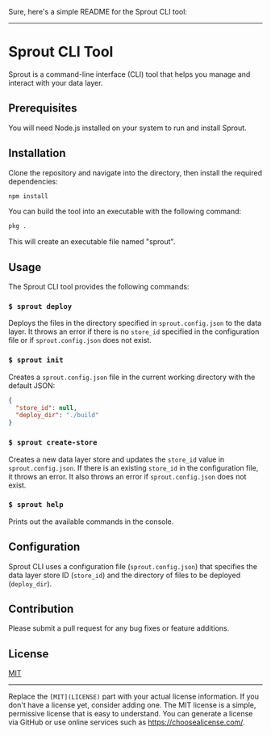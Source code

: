Sure, here's a simple README for the Sprout CLI tool:

---

# Sprout CLI Tool

Sprout is a command-line interface (CLI) tool that helps you manage and interact with your data layer. 

## Prerequisites

You will need Node.js installed on your system to run and install Sprout.

## Installation

Clone the repository and navigate into the directory, then install the required dependencies:

```bash
npm install
```

You can build the tool into an executable with the following command:

```bash
pkg .
```

This will create an executable file named "sprout".

## Usage

The Sprout CLI tool provides the following commands:

### `$ sprout deploy`

Deploys the files in the directory specified in `sprout.config.json` to the data layer. It throws an error if there is no `store_id` specified in the configuration file or if `sprout.config.json` does not exist.

### `$ sprout init`

Creates a `sprout.config.json` file in the current working directory with the default JSON:

```json
{
  "store_id": null,
  "deploy_dir": "./build"
}
```

### `$ sprout create-store`

Creates a new data layer store and updates the `store_id` value in `sprout.config.json`. If there is an existing `store_id` in the configuration file, it throws an error. It also throws an error if `sprout.config.json` does not exist.

### `$ sprout help`

Prints out the available commands in the console.

## Configuration

Sprout CLI uses a configuration file (`sprout.config.json`) that specifies the data layer store ID (`store_id`) and the directory of files to be deployed (`deploy_dir`).

## Contribution

Please submit a pull request for any bug fixes or feature additions.

## License

[MIT](LICENSE)

---

Replace the `[MIT](LICENSE)` part with your actual license information. If you don't have a license yet, consider adding one. The MIT license is a simple, permissive license that is easy to understand. You can generate a license via GitHub or use online services such as https://choosealicense.com/.